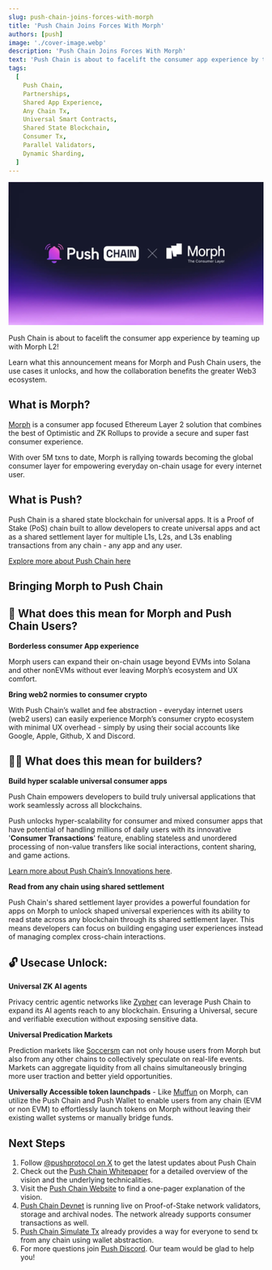 ```yaml
---
slug: push-chain-joins-forces-with-morph
title: 'Push Chain Joins Forces With Morph'
authors: [push]
image: './cover-image.webp'
description: 'Push Chain Joins Forces With Morph'
text: 'Push Chain is about to facelift the consumer app experience by teaming up with Morph L2!. Learn everything about our collaboration with Morph - what it means for Push and Morph users, the use cases it unlocks and more!'
tags:
  [
    Push Chain,
    Partnerships,
    Shared App Experience,
    Any Chain Tx,
    Universal Smart Contracts,
    Shared State Blockchain,
    Consumer Tx,
    Parallel Validators,
    Dynamic Sharding,
  ]
---
```


![Cover image of Push Chain Join Forces With Morph ](./cover-image.webp)

<!--truncate-->

Push Chain is about to facelift the consumer app experience by teaming up with Morph L2!

Learn what this announcement means for Morph and Push Chain users, the use cases it unlocks, and how the collaboration benefits the greater Web3 ecosystem.

## What is Morph?

[Morph](https://www.morphl2.io/) is a consumer app focused Ethereum Layer 2 solution that combines the best of Optimistic and ZK Rollups to provide a secure and super fast consumer experience.

With over 5M txns to date, Morph is rallying towards becoming the global consumer layer for empowering everyday on-chain usage for every internet user.

## What is Push?

Push Chain is a shared state blockchain for universal apps. It is a Proof of Stake (PoS) chain
built to allow developers to create universal apps and act as a shared settlement layer for multiple L1s, L2s, and L3s enabling transactions from any chain - any app and any user.

[Explore more about Push Chain here](https://push.org/chain/)

## Bringing Morph to Push Chain

## 👥 What does this mean for Morph and Push Chain Users?

**Borderless consumer App experience**

Morph users can expand their on-chain usage beyond EVMs into Solana and other nonEVMs without ever leaving Morph’s ecosystem and UX comfort.

**Bring web2 normies to consumer crypto**

With Push Chain’s wallet and fee abstraction - everyday internet users (web2 users) can easily experience Morph’s consumer crypto ecosystem with minimal UX overhead - simply by using their social accounts like Google, Apple, Github, X and Discord.

## 👷‍♂️ What does this mean for builders?

**Build hyper scalable universal consumer apps**

Push Chain empowers developers to build truly universal applications that work seamlessly across all blockchains.

Push unlocks hyper-scalability for consumer and mixed consumer apps that have potential of handling millions of daily users with its innovative '**Consumer Transactions**' feature, enabling stateless and unordered processing of non-value transfers like social interactions, content sharing, and game actions.

[Learn more about Push Chain’s Innovations here](https://push.org/blog/innovations-by-push-chain/).

**Read from any chain using shared settlement**

Push Chain's shared settlement layer provides a powerful foundation for apps on Morph to unlock shaped universal experiences with its ability to read state across any blockchain through its shared settlement layer. This means developers can focus on building engaging user experiences instead of managing complex cross-chain interactions.

## 🔓 Usecase Unlock:

**Universal ZK AI agents**

Privacy centric agentic networks like [Zypher](https://zypher.network/) can leverage Push Chain to expand its AI agents reach to any blockchain. Ensuring a Universal, secure and verifiable execution without exposing sensitive data.

**Universal Predication Markets**

Prediction markets like [Soccersm](https://soccersm.ai/ai-predictions) can not only house users from Morph but also from any other chains to collectively speculate on real-life events. Markets can aggregate liquidity from all chains simultaneously bringing more user traction and better yield opportunities.

**Universally Accessible token launchpads** - Like [Muffun](https://muffun.fun/board) on Morph, can utilize the Push Chain and Push Wallet to enable users from any chain (EVM or non EVM) to effortlessly launch tokens on Morph without leaving their existing wallet systems or manually bridge funds.

## Next Steps

1. Follow [@pushprotocol on X](https://x.com/PushChain) to get the latest updates about Push Chain
2. Check out the [Push Chain Whitepaper](https://whitepaper.push.org/) for a detailed overview of the vision and the underlying technicalities.
3. Visit the [Push Chain Website](https://push.org/chain) to find a one-pager explanation of the vision.
4. [Push Chain Devnet](https://scan.push.org/) is running live on Proof-of-Stake network validators, storage and archival nodes. The network already supports consumer transactions as well.
5. [Push Chain Simulate Tx](https://simulate.push.org/) already provides a way for everyone to send tx from any chain using wallet abstraction.
6. For more questions join [Push Discord](https://discord.com/invite/pushprotocol). Our team would be glad to help you!
